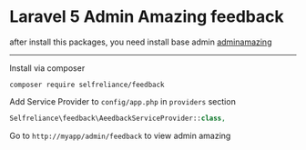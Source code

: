 ﻿Laravel 5 Admin Amazing feedback
======================
after install this packages, you need install base admin
[adminamazing](https://github.com/selfrelianceme/adminamazing)

-----------------
Install via composer
```
composer require selfreliance/feedback
```

Add Service Provider to `config/app.php` in `providers` section
```php
Selfreliance\feedback\АeedbackServiceProvider::class,
```

Go to `http://myapp/admin/feedback` to view admin amazing